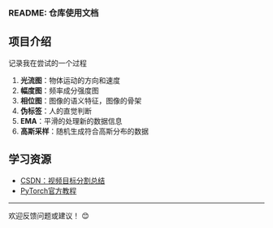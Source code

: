 ### README: 仓库使用文档

## 项目介绍

记录我在尝试的一个过程

1. **光流图**：物体运动的方向和速度
2. **幅度图**：频率成分强度图
3. **相位图**：图像的语义特征，图像的骨架
4. **伪标签**：人的直觉判断
5. **EMA**：平滑的处理新的数据信息
6. **高斯采样**：随机生成符合高斯分布的数据

## 学习资源

- [CSDN：视频目标分割总结](https://blog.csdn.net/qq_38861679/article/details/107093248?ops_request_misc=&request_id=&biz_id=102&spm=1018.2226.3001.4187)
- [PyTorch官方教程](https://pytorch.org/tutorials/)

---

欢迎反馈问题或建议！ 😊
